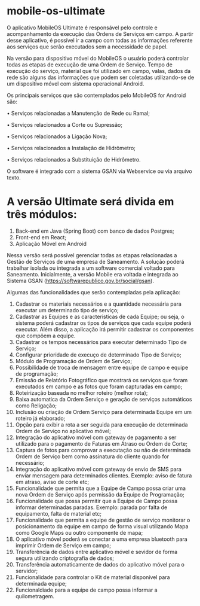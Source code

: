 # mobile-os-ultimate


O aplicativo MobileOS Ultimate é responsável pelo controle e acompanhamento da execução das Ordens de Serviços em campo. 
A partir desse aplicativo, é possível ir a campo com todas as informações referente aos serviços que serão executados 
sem a necessidade de papel.

Na versão para dispositivo móvel do MobileOS o usuário poderá controlar todas as etapas de execução de uma Ordem de Serviço. 
Tempo de execução do serviço, material que foi utilizado em campo, valas, dados da rede são alguns das informações que podem ser coletadas utilizando-se de um dispositivo móvel com sistema operacional Android.

Os principais serviços que são contemplados pelo MobileOS for Android são:

• Serviços relacionadas a Manutenção de Rede ou Ramal;

• Serviços relacionados a Corte ou Supressão;

• Serviços relacionados a Ligação Nova;

• Serviços relacionados a Instalação de Hidrômetro;

• Serviços relacionados a Substituição de Hidrômetro.

O software é integrado com a sistema GSAN via Webservice ou via arquivo texto.



# A versão Ultimate será divida em três módulos:

1. Back-end em Java (Spring Boot) com banco de dados Postgres;
2. Front-end em React;
3. Aplicação Móvel em Android


Nessa versão será possível gerenciar todas as etapas relacionadas a Gestão de Serviços de uma empresa de Saneamento. A solução poderá trabalhar isolada ou integrada a um software comercial voltado para Saneamento. Inicialmente, a versão Mobile era voltada e integrada ao Sistema GSAN (https://softwarepublico.gov.br/social/gsan).


Algumas das funcionalidades que serão contempladas pela aplicação:
1. Cadastrar os materiais necessários e a quantidade necessária para executar um determinado tipo de serviço;
2. Cadastrar as Equipes e as caracteristicas de cada Equipe; ou seja, o sistema poderá cadastrar os tipos de serviços que cada equipe poderá executar. Além disso, a aplicação irá permitir cadastrar os componentes que compôem a equipe.
3. Cadastrar os tempos necessários para executar determinado Tipo de Serviço;
4. Configurar prioridade de execuço de determinado Tipo de Serviço;
5. Módulo de Programação de Ordem de Serviço;
6. Possibilidade de troca de mensagem entre equipe de campo e equipe de programação;
7. Emissão de Relatório Fotográfico que mostrará os serviços que foram executados em campo e as fotos que foram capturadas em campo;
8. Roteirização baseada no melhor roteiro (melhor rota);
9. Baixa automatica da Ordem Serviço e geração de serviços automáticos como Religação;
10. Inclusão ou criação de Ordem Serviço para determinada Equipe em um roteiro já elaborado;
11. Opção para exibir a rota a ser seguida para execução de determinada Ordem de Serviço no aplicativo móvel;
12. Integração do aplicativo móvel com gateway de pagamento a ser utilizado para o pagamento de Faturas em Atraso ou Ordem de Corte;
13. Captura de fotos para comprovar a executação ou não de determinada Ordem de Serviço bem como assinatura do cliente quando for necessário;
14. Integração do aplicativo móvel com gateway de envio de SMS para enviar mensagem para determinados clientes. Exemplo: aviso de fatura em atraso, aviso de corte etc;
15. Funcionalidade que permita que a Equipe de Campo possa criar uma nova Ordem de Serviço após permissão da Equipe de Programação;
16. Funcionalidade que possa permitir que a Equipe de Campo possa informar determinadas paradas. Exemplo: parada por falta de equipamento, falta de material etc;
17. Funcionalidade que permita a equipe de gestão de serviço monitorar o posicionamento da equipe em campo de forma visual utilizando Mapa como Google Maps ou outro componente de mapa;
18. O aplicativo móvel poderá se conectar a uma empresa bluetooth para imprimir Ordem de Serviço em campo;
19. Transferência de dados entre aplicativo móvel e sevidor de forma segura utilizando criptografia de dados;
20. Transferência automaticamente de dados do aplicativo móvel para o servidor;
21. Funcionalidade para controlar o Kit de material disponível para determinada equipe;
22. Funcionaldiade para a equipe de campo possa informar a quilometragem.

